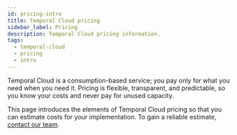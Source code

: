 ```yaml
---
id: pricing-intro
title: Temporal Cloud pricing
sidebar_label: Pricing
description: Temporal Cloud pricing information.
tags:
  - temporal-cloud
  - pricing
  - intro
---
```


Temporal Cloud is a consumption-based service; you pay only for what you need when you need it. Pricing is flexible, transparent, and predictable, so you know your costs and never pay for unused capacity.

This page introduces the elements of Temporal Cloud pricing so that you can estimate costs for your implementation. To gain a reliable estimate, [contact our team](https://pages.temporal.io/contact-us).
